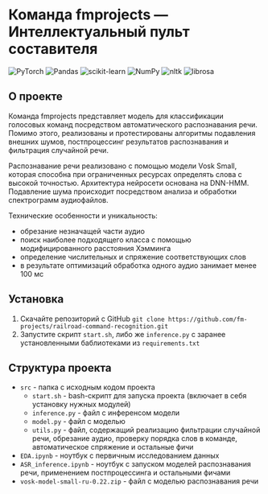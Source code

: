 # Команда fmprojects — Интеллектуальный пульт составителя

![PyTorch](https://img.shields.io/badge/PyTorch-%23EE4C2C.svg?style=for-the-badge&logo=PyTorch&logoColor=white)
![Pandas](https://img.shields.io/badge/pandas-%23150458.svg?style=for-the-badge&logo=pandas&logoColor=white)
![scikit-learn](https://img.shields.io/badge/scikit--learn-%23F7931E.svg?style=for-the-badge&logo=scikit-learn&logoColor=white)
![NumPy](https://img.shields.io/badge/numpy-%23013243.svg?style=for-the-badge&logo=numpy&logoColor=white)
![nltk](https://img.shields.io/badge/nltk-gray?style=for-the-badge)
![librosa](https://img.shields.io/badge/librosa-purple?style=for-the-badge)

## О проекте
Команда fmprojects представляет модель для классификации голосовых команд посредством автоматического распознавания речи. 
Помимо этого, реализованы и протестированы алгоритмы подавления внешних шумов, постпроцессинг результатов распознавания и фильтрация случайной речи.

Распознавание речи реализовано с помощью модели Vosk Small, которая способна при ограниченных ресурсах определять слова с высокой точностью. Архитектура нейросети основана на DNN-HMM. Подавление шума происходит посредством анализа и обработки спектрограмм аудиофайлов.

Технические особенности и уникальность: 
- обрезание незначащей части аудио
- поиск наиболее подходящего класса с помощью модифицированного расстояния Хэмминга
- определение числительных и спряжение соответствующих слов  
- в результате оптимизаций обработка одного аудио занимает менее 100 мс

## Установка
1) Скачайте репозиторий с GitHub
```git clone https://github.com/fm-projects/railroad-command-recognition.git```
2) Запустите скрипт `start.sh`, либо же `inference.py` с заранее установленными баблиотеками из `requirements.txt`

## Структура проекта
- `src` - папка с исходным кодом проекта
  - `start.sh` - bash-скрипт для запуска проекта (включает в себя установку нужных модулей)
  - `inference.py` - файл с инференсом модели
  - `model.py` - файл с моделью
  - `utils.py` - файл, содержащий реализацию фильтрации случайной речи, обрезание аудио, проверку порядка слов в команде, автоматическое спряжение и остальные фичи
- `EDA.ipynb` - ноутбук с первичным исследованием данных
- `ASR_inference.ipynb` - ноутбук с запуском моделей распознавания речи, применением постпроцессинга и остальными фичами
- `vosk-model-small-ru-0.22.zip` - файл с моделью распознавания речи


